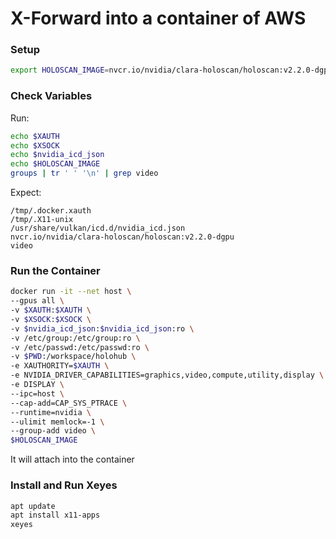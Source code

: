 # X-Forward into a container of AWS
### Setup
```bash
export HOLOSCAN_IMAGE=nvcr.io/nvidia/clara-holoscan/holoscan:v2.2.0-dgpu
```
### Check Variables
Run:
```bash 
echo $XAUTH
echo $XSOCK
echo $nvidia_icd_json
echo $HOLOSCAN_IMAGE
groups | tr ' ' '\n' | grep video
```
Expect:
```
/tmp/.docker.xauth
/tmp/.X11-unix
/usr/share/vulkan/icd.d/nvidia_icd.json
nvcr.io/nvidia/clara-holoscan/holoscan:v2.2.0-dgpu
video
```
### Run the Container
```bash
docker run -it --net host \
--gpus all \
-v $XAUTH:$XAUTH \
-v $XSOCK:$XSOCK \
-v $nvidia_icd_json:$nvidia_icd_json:ro \
-v /etc/group:/etc/group:ro \
-v /etc/passwd:/etc/passwd:ro \
-v $PWD:/workspace/holohub \
-e XAUTHORITY=$XAUTH \
-e NVIDIA_DRIVER_CAPABILITIES=graphics,video,compute,utility,display \
-e DISPLAY \
--ipc=host \
--cap-add=CAP_SYS_PTRACE \
--runtime=nvidia \
--ulimit memlock=-1 \
--group-add video \
$HOLOSCAN_IMAGE
```
It will attach into the container
### Install and Run Xeyes
```bash
apt update
apt install x11-apps
xeyes
```